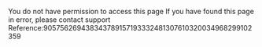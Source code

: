 You do not have permission to access this page If you have found this page in error, please contact support Reference:905756269438343789157193332481307610320034968299102359